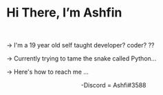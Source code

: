 <h1>Hi There, I’m Ashfin</h1>
<br>

-> I'm a 19 year old self taught developer? coder? ??

-> Currently trying to tame the snake called Python...

<p>-> Here's how to reach me ...</p>
<p>&nbsp&nbsp&nbsp&nbsp&nbsp&nbsp&nbsp&nbsp&nbsp&nbsp&nbsp&nbsp&nbsp&nbsp&nbsp&nbsp&nbsp&nbsp&nbsp&nbsp&nbsp&nbsp&nbsp&nbsp&nbsp&nbsp&nbsp&nbsp&nbsp&nbsp&nbsp&nbsp&nbsp&nbsp&nbsp&nbsp&nbsp&nbsp&nbsp&nbsp&nbsp&nbsp&nbsp&nbsp-Discord = Ashfi#3588</p>
